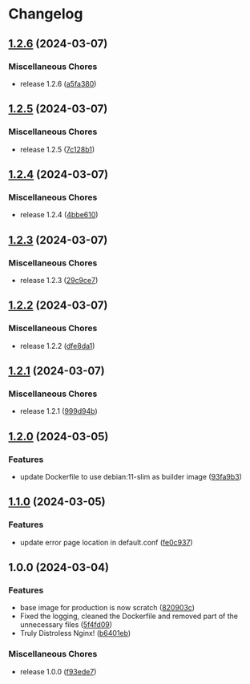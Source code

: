 # Changelog

## [1.2.6](https://github.com/Nos-Futurs/distroless-nginx/compare/v1.2.5...v1.2.6) (2024-03-07)


### Miscellaneous Chores

* release 1.2.6 ([a5fa380](https://github.com/Nos-Futurs/distroless-nginx/commit/a5fa3808e52f78bc052ae86d29581ca4f7a99fa2))

## [1.2.5](https://github.com/Nos-Futurs/distroless-nginx/compare/v1.2.4...v1.2.5) (2024-03-07)


### Miscellaneous Chores

* release 1.2.5 ([7c128b1](https://github.com/Nos-Futurs/distroless-nginx/commit/7c128b10b10b86d90e5ddcfc0fad8bdc14416f42))

## [1.2.4](https://github.com/Nos-Futurs/distroless-nginx/compare/v1.2.3...v1.2.4) (2024-03-07)


### Miscellaneous Chores

* release 1.2.4 ([4bbe610](https://github.com/Nos-Futurs/distroless-nginx/commit/4bbe6109019a0c6bea94d22fe509f68b56f3dc89))

## [1.2.3](https://github.com/Nos-Futurs/distroless-nginx/compare/v1.2.2...v1.2.3) (2024-03-07)


### Miscellaneous Chores

* release 1.2.3 ([29c9ce7](https://github.com/Nos-Futurs/distroless-nginx/commit/29c9ce7a9958b1d2c37418f521f5cb00f2f32edb))

## [1.2.2](https://github.com/Nos-Futurs/distroless-nginx/compare/v1.2.1...v1.2.2) (2024-03-07)


### Miscellaneous Chores

* release 1.2.2 ([dfe8da1](https://github.com/Nos-Futurs/distroless-nginx/commit/dfe8da172f2e0bbba2fb4f6485ab719db6372f39))

## [1.2.1](https://github.com/Nos-Futurs/distroless-nginx/compare/v1.2.0...v1.2.1) (2024-03-07)


### Miscellaneous Chores

* release 1.2.1 ([999d94b](https://github.com/Nos-Futurs/distroless-nginx/commit/999d94b8e210a4ac1ae7428e12ec4426e4adea51))

## [1.2.0](https://github.com/Nos-Futurs/distroless-nginx/compare/v1.1.0...v1.2.0) (2024-03-05)


### Features

* update Dockerfile to use debian:11-slim as builder image ([93fa9b3](https://github.com/Nos-Futurs/distroless-nginx/commit/93fa9b39fd4107fd8ef7cd7d0fa5488b31666c1d))

## [1.1.0](https://github.com/Nos-Futurs/distroless-nginx/compare/v1.0.0...v1.1.0) (2024-03-05)


### Features

* update error page location in default.conf ([fe0c937](https://github.com/Nos-Futurs/distroless-nginx/commit/fe0c937ea872d8a1b1569abbc1e09477c3d36df2))

## 1.0.0 (2024-03-04)


### Features

* base image for production is now scratch ([820903c](https://github.com/Nos-Futurs/distroless-nginx/commit/820903ca5f2a43206c29cfb34bead15a2815f16c))
* Fixed the logging, cleaned the Dockerfile and removed part of the unnecessary files ([5f4fd09](https://github.com/Nos-Futurs/distroless-nginx/commit/5f4fd09d2d111cfcbb0295226148e6bca4257f84))
* Truly Distroless Nginx! ([b6401eb](https://github.com/Nos-Futurs/distroless-nginx/commit/b6401eb50f5114c1ce21d07f577c76b5ad1c272c))


### Miscellaneous Chores

* release 1.0.0 ([f93ede7](https://github.com/Nos-Futurs/distroless-nginx/commit/f93ede7e386f35453904542fff33f68eae889190))
